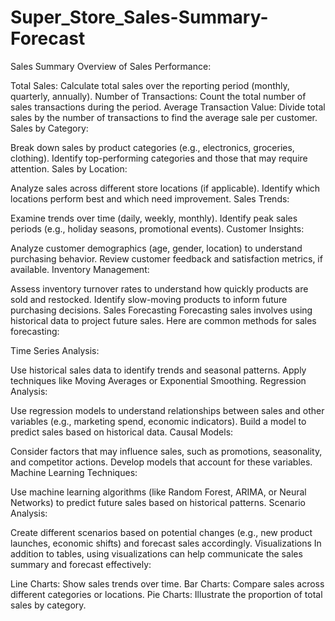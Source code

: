 # Super_Store_Sales-Summary-Forecast

Sales Summary
Overview of Sales Performance:

Total Sales: Calculate total sales over the reporting period (monthly, quarterly, annually).
Number of Transactions: Count the total number of sales transactions during the period.
Average Transaction Value: Divide total sales by the number of transactions to find the average sale per customer.
Sales by Category:

Break down sales by product categories (e.g., electronics, groceries, clothing).
Identify top-performing categories and those that may require attention.
Sales by Location:

Analyze sales across different store locations (if applicable).
Identify which locations perform best and which need improvement.
Sales Trends:

Examine trends over time (daily, weekly, monthly).
Identify peak sales periods (e.g., holiday seasons, promotional events).
Customer Insights:

Analyze customer demographics (age, gender, location) to understand purchasing behavior.
Review customer feedback and satisfaction metrics, if available.
Inventory Management:

Assess inventory turnover rates to understand how quickly products are sold and restocked.
Identify slow-moving products to inform future purchasing decisions.
Sales Forecasting
Forecasting sales involves using historical data to project future sales. Here are common methods for sales forecasting:

Time Series Analysis:

Use historical sales data to identify trends and seasonal patterns.
Apply techniques like Moving Averages or Exponential Smoothing.
Regression Analysis:

Use regression models to understand relationships between sales and other variables (e.g., marketing spend, economic indicators).
Build a model to predict sales based on historical data.
Causal Models:

Consider factors that may influence sales, such as promotions, seasonality, and competitor actions.
Develop models that account for these variables.
Machine Learning Techniques:

Use machine learning algorithms (like Random Forest, ARIMA, or Neural Networks) to predict future sales based on historical patterns.
Scenario Analysis:

Create different scenarios based on potential changes (e.g., new product launches, economic shifts) and forecast sales accordingly.
Visualizations
In addition to tables, using visualizations can help communicate the sales summary and forecast effectively:

Line Charts: Show sales trends over time.
Bar Charts: Compare sales across different categories or locations.
Pie Charts: Illustrate the proportion of total sales by category.
